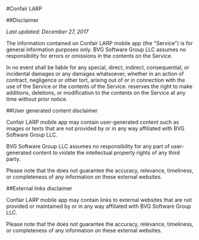 #Confair LARP

##Disclaimer

*Last updated: December 27, 2017*

The information contained on Confair LARP mobile app (the "Service") is for general information purposes only.
BVG Software Group LLC assumes no responsibility for errors or omissions in the contents on the Service.

In no event shall be liable for any special, direct, indirect, consequential, or incidental damages or any damages whatsoever, whether in an action of contract, negligence or other tort, arising out of or in connection with the use of the Service or the contents of the Service. reserves the right to make additions, deletions, or modification to the contents on the Service at any time without prior notice.

##User generated content disclaimer

Confair LARP mobile app may contain user-generated content such as images or texts that are not provided by or in any way affiliated with BVG Software Group LLC.

BVG Software Group LLC assumes no responsibility for any part of user-generated content to violate the intellectual property rights of any third party.

Please note that the does not guarantee the accuracy, relevance, timeliness, or completeness of any information on these external websites.

##External links disclaimer

Confair LARP mobile app may contain links to external websites that are not provided or maintained by or in any way affiliated with BVG Software Group LLC.

Please note that the does not guarantee the accuracy, relevance, timeliness, or completeness of any information on these external websites.